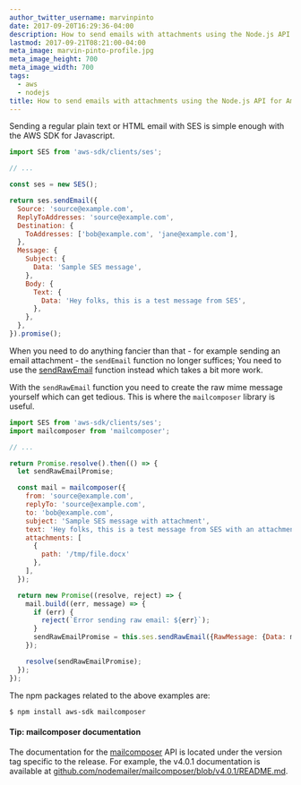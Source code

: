 ```yaml
---
author_twitter_username: marvinpinto
date: 2017-09-20T16:29:36-04:00
description: How to send emails with attachments using the Node.js API for Amazon SES
lastmod: 2017-09-21T08:21:00-04:00
meta_image: marvin-pinto-profile.jpg
meta_image_height: 700
meta_image_width: 700
tags:
  - aws
  - nodejs
title: How to send emails with attachments using the Node.js API for Amazon SES
---
```


Sending a regular plain text or HTML email with SES is simple enough with the
AWS SDK for Javascript.

``` js
import SES from 'aws-sdk/clients/ses';

// ...

const ses = new SES();

return ses.sendEmail({
  Source: 'source@example.com',
  ReplyToAddresses: 'source@example.com',
  Destination: {
    ToAddresses: ['bob@example.com', 'jane@example.com'],
  },
  Message: {
    Subject: {
      Data: 'Sample SES message',
    },
    Body: {
      Text: {
        Data: 'Hey folks, this is a test message from SES',
      },
    },
  },
}).promise();

```

When you need to do anything fancier than that - for example sending an email
attachment - the `sendEmail` function no longer suffices; You need to use the
[sendRawEmail][ses-send-raw-email] function instead which takes a bit more
work.

With the `sendRawEmail` function you need to create the raw mime message
yourself which can get tedious. This is where the `mailcomposer` library is
useful.

``` js
import SES from 'aws-sdk/clients/ses';
import mailcomposer from 'mailcomposer';

// ...

return Promise.resolve().then(() => {
  let sendRawEmailPromise;

  const mail = mailcomposer({
    from: 'source@example.com',
    replyTo: 'source@example.com',
    to: 'bob@example.com',
    subject: 'Sample SES message with attachment',
    text: 'Hey folks, this is a test message from SES with an attachment.',
    attachments: [
      {
        path: '/tmp/file.docx'
      },
    ],
  });

  return new Promise((resolve, reject) => {
    mail.build((err, message) => {
      if (err) {
        reject(`Error sending raw email: ${err}`);
      }
      sendRawEmailPromise = this.ses.sendRawEmail({RawMessage: {Data: message}}).promise();
    });

    resolve(sendRawEmailPromise);
  });
});
```

The npm packages related to the above examples are:

``` bash
$ npm install aws-sdk mailcomposer
```

#### Tip: mailcomposer documentation

The documentation for the [mailcomposer][github-mailcomposer] API is located
under the version tag specific to the release. For example, the v4.0.1
documentation is available at
[github.com/nodemailer/mailcomposer/blob/v4.0.1/README.md][github-mailcomposer-401].

[ses-send-raw-email]: http://docs.aws.amazon.com/AWSJavaScriptSDK/latest/AWS/SES.html#sendRawEmail-property
[github-mailcomposer]: https://github.com/nodemailer/mailcomposer
[github-mailcomposer-401]: https://github.com/nodemailer/mailcomposer/blob/v4.0.1/README.md
